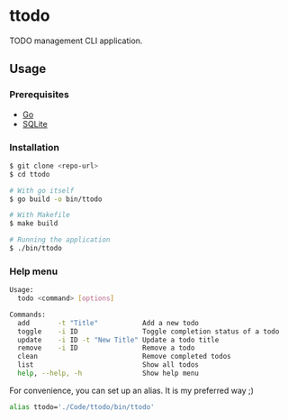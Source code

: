 # ttodo

TODO management CLI application.

## Usage

### Prerequisites

- [Go](https://go.dev/)
- [SQLite](https://www.sqlite.org/)

### Installation

```bash
$ git clone <repo-url>
$ cd ttodo

# With go itself
$ go build -o bin/ttodo

# With Makefile
$ make build

# Running the application
$ ./bin/ttodo
```

### Help menu

```bash
Usage:
  todo <command> [options]

Commands:
  add       -t "Title"           Add a new todo
  toggle    -i ID                Toggle completion status of a todo
  update    -i ID -t "New Title" Update a todo title
  remove    -i ID                Remove a todo
  clean                          Remove completed todos
  list                           Show all todos
  help, --help, -h               Show help menu
```

For convenience, you can set up an alias. It is my preferred way ;)

```bash
alias ttodo='./Code/ttodo/bin/ttodo'
```
